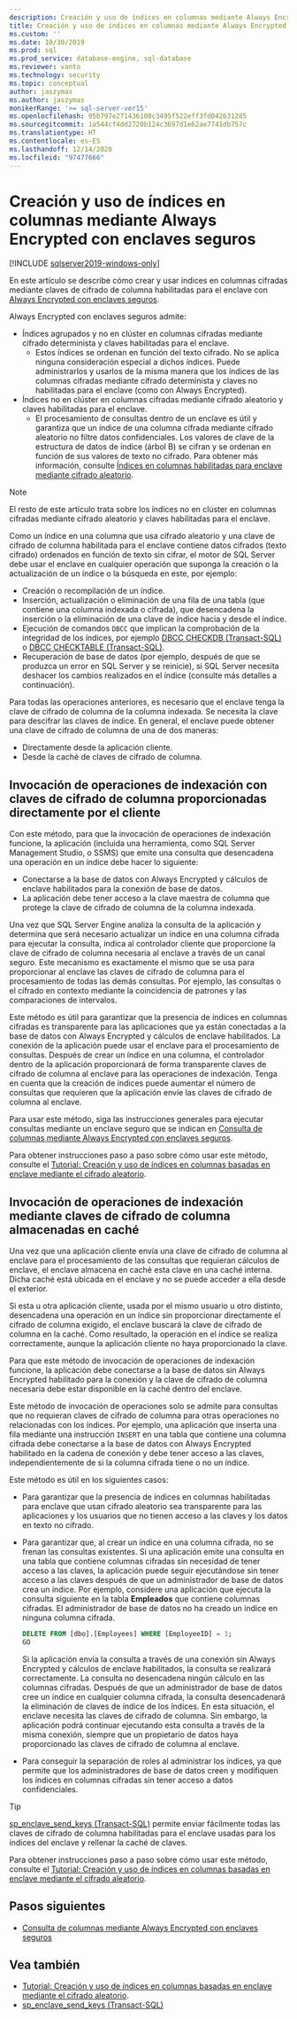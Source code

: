 ```yaml
---
description: Creación y uso de índices en columnas mediante Always Encrypted con enclaves seguros
title: Creación y uso de índices en columnas mediante Always Encrypted con enclaves seguros | Microsoft Docs
ms.custom: ''
ms.date: 10/30/2019
ms.prod: sql
ms.prod_service: database-engine, sql-database
ms.reviewer: vanto
ms.technology: security
ms.topic: conceptual
author: jaszymas
ms.author: jaszymas
monikerRange: '>= sql-server-ver15'
ms.openlocfilehash: 95b797e271436108c3495f522eff3fd042631285
ms.sourcegitcommit: 1a544cf4dd2720b124c3697d1e62ae7741db757c
ms.translationtype: HT
ms.contentlocale: es-ES
ms.lasthandoff: 12/14/2020
ms.locfileid: "97477666"
---
```

# <a name="create-and-use-indexes-on-columns-using-always-encrypted-with-secure-enclaves"></a>Creación y uso de índices en columnas mediante Always Encrypted con enclaves seguros
[!INCLUDE [sqlserver2019-windows-only](../../../includes/applies-to-version/sqlserver2019-windows-only.md)]

En este artículo se describe cómo crear y usar índices en columnas cifradas mediante claves de cifrado de columna habilitadas para el enclave con [Always Encrypted con enclaves seguros](always-encrypted-enclaves.md). 

Always Encrypted con enclaves seguros admite:
- Índices agrupados y no en clúster en columnas cifradas mediante cifrado determinista y claves habilitadas para el enclave.
  - Estos índices se ordenan en función del texto cifrado. No se aplica ninguna consideración especial a dichos índices. Puede administrarlos y usarlos de la misma manera que los índices de las columnas cifradas mediante cifrado determinista y claves no habilitadas para el enclave (como con Always Encrypted). 
- Índices no en clúster en columnas cifradas mediante cifrado aleatorio y claves habilitadas para el enclave.
  - El procesamiento de consultas dentro de un enclave es útil y garantiza que un índice de una columna cifrada mediante cifrado aleatorio no filtre datos confidenciales. Los valores de clave de la estructura de datos de índice (árbol B) se cifran y se ordenan en función de sus valores de texto no cifrado. Para obtener más información, consulte [Índices en columnas habilitadas para enclave mediante cifrado aleatorio](always-encrypted-enclaves.md#indexes-on-enclave-enabled-columns-using-randomized-encryption).

> [!NOTE]
> El resto de este artículo trata sobre los índices no en clúster en columnas cifradas mediante cifrado aleatorio y claves habilitadas para el enclave.

Como un índice en una columna que usa cifrado aleatorio y una clave de cifrado de columna habilitada para el enclave contiene datos cifrados (texto cifrado) ordenados en función de texto sin cifrar, el motor de SQL Server debe usar el enclave en cualquier operación que suponga la creación o la actualización de un índice o la búsqueda en este, por ejemplo:

- Creación o recompilación de un índice.
- Inserción, actualización o eliminación de una fila de una tabla (que contiene una columna indexada o cifrada), que desencadena la inserción o la eliminación de una clave de índice hacia y desde el índice.
- Ejecución de comandos `DBCC` que implican la comprobación de la integridad de los índices, por ejemplo [DBCC CHECKDB (Transact-SQL)](../../../t-sql/database-console-commands/dbcc-checkdb-transact-sql.md) o [DBCC CHECKTABLE (Transact-SQL)](../../../t-sql/database-console-commands/dbcc-checktable-transact-sql.md).
- Recuperación de base de datos (por ejemplo, después de que se produzca un error en SQL Server y se reinicie), si SQL Server necesita deshacer los cambios realizados en el índice (consulte más detalles a continuación).

Para todas las operaciones anteriores, es necesario que el enclave tenga la clave de cifrado de columna de la columna indexada. Se necesita la clave para descifrar las claves de índice. En general, el enclave puede obtener una clave de cifrado de columna de una de dos maneras:
- Directamente desde la aplicación cliente.
- Desde la caché de claves de cifrado de columna.

## <a name="invoke-indexing-operations-with-column-encryption-keys-provided-directly-by-the-client"></a>Invocación de operaciones de indexación con claves de cifrado de columna proporcionadas directamente por el cliente
Con este método, para que la invocación de operaciones de indexación funcione, la aplicación (incluida una herramienta, como SQL Server Management Studio, o SSMS) que emite una consulta que desencadena una operación en un índice debe hacer lo siguiente:

- Conectarse a la base de datos con Always Encrypted y cálculos de enclave habilitados para la conexión de base de datos.
- La aplicación debe tener acceso a la clave maestra de columna que protege la clave de cifrado de columna de la columna indexada.

Una vez que SQL Server Engine analiza la consulta de la aplicación y determina que será necesario actualizar un índice en una columna cifrada para ejecutar la consulta, indica al controlador cliente que proporcione la clave de cifrado de columna necesaria al enclave a través de un canal seguro. Este mecanismo es exactamente el mismo que se usa para proporcionar al enclave las claves de cifrado de columna para el procesamiento de todas las demás consultas. Por ejemplo, las consultas o el cifrado en contexto mediante la coincidencia de patrones y las comparaciones de intervalos.

Este método es útil para garantizar que la presencia de índices en columnas cifradas es transparente para las aplicaciones que ya están conectadas a la base de datos con Always Encrypted y cálculos de enclave habilitados. La conexión de la aplicación puede usar el enclave para el procesamiento de consultas. Después de crear un índice en una columna, el controlador dentro de la aplicación proporcionará de forma transparente claves de cifrado de columna al enclave para las operaciones de indexación. Tenga en cuenta que la creación de índices puede aumentar el número de consultas que requieren que la aplicación envíe las claves de cifrado de columna al enclave.

Para usar este método, siga las instrucciones generales para ejecutar consultas mediante un enclave seguro que se indican en [Consulta de columnas mediante Always Encrypted con enclaves seguros](always-encrypted-enclaves-query-columns.md).

Para obtener instrucciones paso a paso sobre cómo usar este método, consulte el [Tutorial: Creación y uso de índices en columnas basadas en enclave mediante el cifrado aleatorio](../tutorial-creating-using-indexes-on-enclave-enabled-columns-using-randomized-encryption.md).

## <a name="invoke-indexing-operations-using-cached-column-encryption-keys"></a>Invocación de operaciones de indexación mediante claves de cifrado de columna almacenadas en caché

Una vez que una aplicación cliente envía una clave de cifrado de columna al enclave para el procesamiento de las consultas que requieran cálculos de enclave, el enclave almacena en caché esta clave en una caché interna. Dicha caché está ubicada en el enclave y no se puede acceder a ella desde el exterior.

Si esta u otra aplicación cliente, usada por el mismo usuario u otro distinto, desencadena una operación en un índice sin proporcionar directamente el cifrado de columna exigido, el enclave buscará la clave de cifrado de columna en la caché. Como resultado, la operación en el índice se realiza correctamente, aunque la aplicación cliente no haya proporcionado la clave.

Para que este método de invocación de operaciones de indexación funcione, la aplicación debe conectarse a la base de datos sin Always Encrypted habilitado para la conexión y la clave de cifrado de columna necesaria debe estar disponible en la caché dentro del enclave.

Este método de invocación de operaciones solo se admite para consultas que no requieran claves de cifrado de columna para otras operaciones no relacionadas con los índices. Por ejemplo, una aplicación que inserta una fila mediante una instrucción `INSERT` en una tabla que contiene una columna cifrada debe conectarse a la base de datos con Always Encrypted habilitado en la cadena de conexión y debe tener acceso a las claves, independientemente de si la columna cifrada tiene o no un índice.

Este método es útil en los siguientes casos:
 - Para garantizar que la presencia de índices en columnas habilitadas para enclave que usan cifrado aleatorio sea transparente para las aplicaciones y los usuarios que no tienen acceso a las claves y los datos en texto no cifrado. 
 - Para garantizar que, al crear un índice en una columna cifrada, no se frenan las consultas existentes. Si una aplicación emite una consulta en una tabla que contiene columnas cifradas sin necesidad de tener acceso a las claves, la aplicación puede seguir ejecutándose sin tener acceso a las claves después de que un administrador de base de datos crea un índice. Por ejemplo, considere una aplicación que ejecuta la consulta siguiente en la tabla **Empleados** que contiene columnas cifradas. El administrador de base de datos no ha creado un índice en ninguna columna cifrada.

   ```sql
   DELETE FROM [dbo].[Employees] WHERE [EmployeeID] = 1;
   GO
   ```

   Si la aplicación envía la consulta a través de una conexión sin Always Encrypted y cálculos de enclave habilitados, la consulta se realizará correctamente. La consulta no desencadena ningún cálculo en las columnas cifradas. Después de que un administrador de base de datos cree un índice en cualquier columna cifrada, la consulta desencadenará la eliminación de claves de índice de los índices. En esta situación, el enclave necesita las claves de cifrado de columna. Sin embargo, la aplicación podrá continuar ejecutando esta consulta a través de la misma conexión, siempre que un propietario de datos haya proporcionado las claves de cifrado de columna al enclave.

 - Para conseguir la separación de roles al administrar los índices, ya que permite que los administradores de base de datos creen y modifiquen los índices en columnas cifradas sin tener acceso a datos confidenciales. 

> [!TIP] 
> [sp_enclave_send_keys (Transact-SQL)](../../system-stored-procedures/sp-enclave-send-keys-sql.md) permite enviar fácilmente todas las claves de cifrado de columna habilitadas para el enclave usadas para los índices del enclave y rellenar la caché de claves.

Para obtener instrucciones paso a paso sobre cómo usar este método, consulte el [Tutorial: Creación y uso de índices en columnas basadas en enclave mediante el cifrado aleatorio](../tutorial-creating-using-indexes-on-enclave-enabled-columns-using-randomized-encryption.md). 

## <a name="next-steps"></a>Pasos siguientes
- [Consulta de columnas mediante Always Encrypted con enclaves seguros](always-encrypted-enclaves-query-columns.md)

## <a name="see-also"></a>Vea también  
- [Tutorial: Creación y uso de índices en columnas basadas en enclave mediante el cifrado aleatorio](../tutorial-creating-using-indexes-on-enclave-enabled-columns-using-randomized-encryption.md).
- [sp_enclave_send_keys (Transact-SQL)](../../system-stored-procedures/sp-enclave-send-keys-sql.md)
